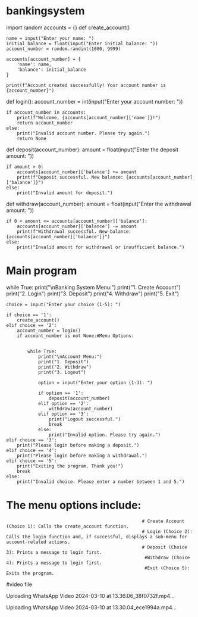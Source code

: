 # bankingsystem

import random 
accounts = {}
def create_account() 

    name = input("Enter your name: ")
    initial_balance = float(input("Enter initial balance: "))
    account_number = random.randint(1000, 9999)

    accounts[account_number] = {
        'name': name,
        'balance': initial_balance
    }

    print(f"Account created successfully! Your account number is {account_number}")


def login():
    account_number = int(input("Enter your account number: "))

    if account_number in accounts:
        print(f"Welcome, {accounts[account_number]['name']}!")
        return account_number
    else:
        print("Invalid account number. Please try again.")
        return None


def deposit(account_number):
    amount = float(input("Enter the deposit amount: "))

    if amount > 0:
        accounts[account_number]['balance'] += amount
        print(f"Deposit successful. New balance: {accounts[account_number]['balance']}")
    else:
        print("Invalid amount for deposit.")


def withdraw(account_number):
    amount = float(input("Enter the withdrawal amount: "))

    if 0 < amount <= accounts[account_number]['balance']:
        accounts[account_number]['balance'] -= amount
        print(f"Withdrawal successful. New balance: {accounts[account_number]['balance']}")
    else:
        print("Invalid amount for withdrawal or insufficient balance.")


# Main program
while True:
    print("\nBanking System Menu:")
    print("1. Create Account")
    print("2. Login")
    print("3. Deposit")
    print("4. Withdraw")
    print("5. Exit")

    choice = input("Enter your choice (1-5): ")

    if choice == '1':
        create_account()
    elif choice == '2':
        account_number = login()
        if account_number is not None:#Menu Options:

                                                      
            while True:
                print("\nAccount Menu:")
                print("1. Deposit")
                print("2. Withdraw")
                print("3. Logout")

                option = input("Enter your option (1-3): ")

                if option == '1':
                    deposit(account_number)
                elif option == '2':
                    withdraw(account_number)
                elif option == '3':
                    print("Logout successful.")
                    break
                else:
                    print("Invalid option. Please try again.")
    elif choice == '3':
        print("Please login before making a deposit.")
    elif choice == '4':
        print("Please login before making a withdrawal.")
    elif choice == '5':
        print("Exiting the program. Thank you!")
        break
    else:
        print("Invalid choice. Please enter a number between 1 and 5.")

 # The menu options include:
                                                       # Create Account (Choice 1): Calls the create_account function.
                                                       # Login (Choice 2): Calls the login function and, if successful, displays a sub-menu for account-related actions.
                                                       # Deposit (Choice 3): Prints a message to login first.
                                                        #Withdraw (Choice 4): Prints a message to login first.
                                                        #Exit (Choice 5): Exits the program.

       
#video file



Uploading WhatsApp Video 2024-03-10 at 13.36.06_38f0732f.mp4…



Uploading WhatsApp Video 2024-03-10 at 13.30.04_ece1994a.mp4…

